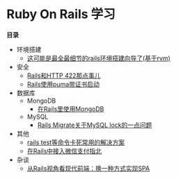 # Ruby On Rails 学习

**目录**

- 环境搭建
    - [这可能是最全最细节的rails环境搭建向导了(基于rvm)](这可能是最全最细节的rails环境搭建向导了(基于rvm).md)
- 安全
    - [Rails和HTTP 422那点事儿](Rails和HTTP422那点事儿.md)
    - [Rails使用puma带证书启动](Rails使用puma带证书启动.md)
- 数据库
    - MongoDB
        - [在Rails里使用MongoDB](在Rails里使用MongoDB.md)
    - MySQL
        - [Rails Migrate关于MySQL lock的一点问题](Rails-Migrate关于MySQL-lock的一点问题.md)
- 其他
    - [rails test等命令卡死常用的解决方案](Rails-test等命令卡死常用的解决方案.md)
    - [在Rails中接入微信支付指北](在Rails中接入微信支付指北.md)
- 杂谈
    - [从Rails视角看现代前端：换一种方式实现SPA](从Rails视角看现代前端：换一种方式实现SPA.md)
